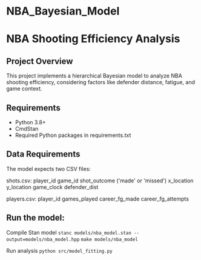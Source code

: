# NBA_Bayesian_Model

# NBA Shooting Efficiency Analysis

## Project Overview
This project implements a hierarchical Bayesian model to analyze NBA shooting efficiency, considering factors like defender distance, fatigue, and game context.

## Requirements
- Python 3.8+
- CmdStan
- Required Python packages in requirements.txt

## Data Requirements
The model expects two CSV files:

shots.csv:
player_id
game_id
shot_outcome ('made' or 'missed')
x_location
y_location
game_clock
defender_dist

players.csv:
player_id
games_played
career_fg_made
career_fg_attempts

## Run the model:
Compile Stan model
`stanc models/nba_model.stan --output=models/nba_model.hpp`
`make models/nba_model`

Run analysis
`python src/model_fitting.py`
